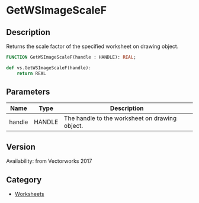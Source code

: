 # GetWSImageScaleF

## Description
Returns the scale factor of the specified worksheet on drawing object.

```pascal
FUNCTION GetWSImageScaleF(handle : HANDLE): REAL;
```

```python
def vs.GetWSImageScaleF(handle):
    return REAL
```

## Parameters
|Name|Type|Description|
|---|---|---|
|handle|HANDLE|The handle to the worksheet on drawing object.|

## Version
Availability: from Vectorworks 2017

## Category
* [Worksheets](../Categories/Worksheets.md)
